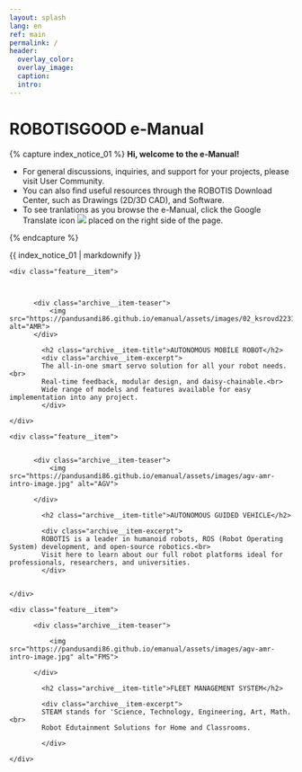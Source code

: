```yaml
---
layout: splash
lang: en
ref: main
permalink: /
header:
  overlay_color:
  overlay_image:
  caption:
  intro:
---
```


# ROBOTISGOOD e-Manual

{% capture index_notice_01 %}
**Hi, welcome to the e-Manual!**
- For general discussions, inquiries, and support for your projects, please visit User Community.
- You can also find useful resources through the ROBOTIS Download Center, such as Drawings (2D/3D CAD), and Software.
- To see tranlations as you browse the e-Manual, click the Google Translate icon <img src="/assets/images/icon_google.png"> placed on the right side of the page.

{% endcapture %}

<div class="notice--success">{{ index_notice_01 | markdownify }}</div>

<div class="feature__wrapper">

    <div class="feature__item">



          <div class="archive__item-teaser">
              <img src="https://pandusandi86.github.io/emanual/assets/images/02_ksrovd2231915.jpg" alt="AMR">
          </div>

            <h2 class="archive__item-title">AUTONOMOUS MOBILE ROBOT</h2>
            <div class="archive__item-excerpt">
            The all-in-one smart servo solution for all your robot needs.<br>
            Real-time feedback, modular design, and daisy-chainable.<br>
            Wide range of models and features available for easy implementation into any project.
            </div>

    </div>

    <div class="feature__item">


          <div class="archive__item-teaser">
              <img src="https://pandusandi86.github.io/emanual/assets/images/agv-amr-intro-image.jpg" alt="AGV">

          </div>

            <h2 class="archive__item-title">AUTONOMOUS GUIDED VEHICLE</h2>

            <div class="archive__item-excerpt">
            ROBOTIS is a leader in humanoid robots, ROS (Robot Operating System) development, and open-source robotics.<br>
            Visit here to learn about our full robot platforms ideal for professionals, researchers, and universities.
            </div>


    </div>

    <div class="feature__item">

          <div class="archive__item-teaser">

              <img src="https://pandusandi86.github.io/emanual/assets/images/agv-amr-intro-image.jpg" alt="FMS">

          </div>

            <h2 class="archive__item-title">FLEET MANAGEMENT SYSTEM</h2>

            <div class="archive__item-excerpt">
            STEAM stands for 'Science, Technology, Engineering, Art, Math.<br>
            Robot Edutainment Solutions for Home and Classrooms.

            </div>

    </div>

</div>
